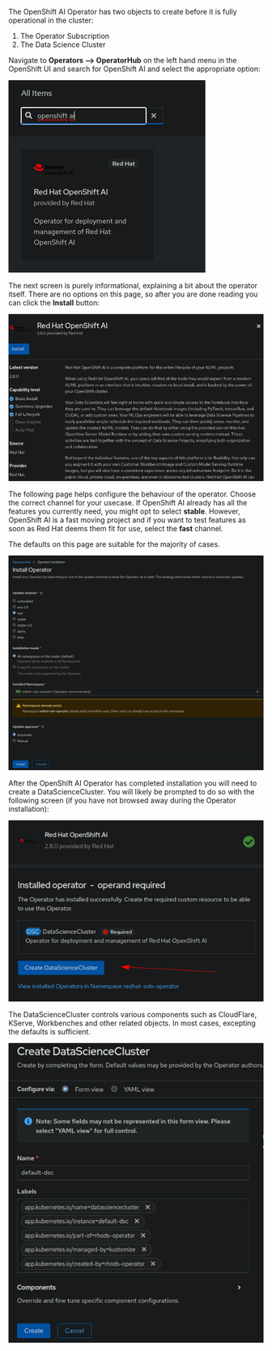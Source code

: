 The OpenShift AI Operator has two objects to create before it is fully operational in the cluster:

1. The Operator Subscription
2. The Data Science Cluster

Navigate to **Operators --> OperatorHub** on the left hand menu in the OpenShift UI and search for OpenShift AI and select the appropriate option:

![rhoai1](../../images/ai_openshiftai_operator1.png)

The next screen is purely informational, explaining a bit about the operator itself. There are no options on this page, so after you are done reading you can click the **Install** button:


![rhoai1](../../images/ai_openshiftai_operator2.png)

The following page helps configure the behaviour of the operator. Choose the correct channel for your usecase. If OpenShift AI already has all the features you currently need, you might opt to select **stable**. However, OpenShift AI is a fast moving project and if you want to test features as soon as Red Hat deems them fit for use, select the **fast** channel.

The defaults on this page are suitable for the majority of cases.

![rhoai1](../../images/ai_openshiftai_operator3.png)

After the OpenShift AI Operator has completed installation you will need to create a DataScienceCluster. You will likely be prompted to do so with the following screen (if you have not browsed away during the Operator installation):

![rhoai1](../../images/ai_datascience_cluster1.png)

The DataScienceCluster controls various components such as CloudFlare, KServe, Workbenches and other related objects. In most cases, excepting the defaults is sufficient. 

![rhoai1](../../images/ai_datascience_cluster2.png)
